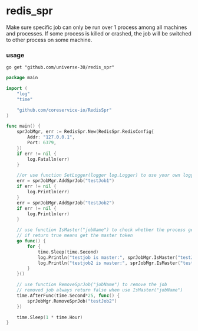 # redis_spr

Make sure specific job can only be run over 1 process among all machines and processes. If some process is killed or crashed, the job will be switched to other process on some machine.

### usage
```
go get "github.com/universe-30/redis_spr"
```

```go
package main

import (
	"log"
	"time"

	"github.com/coreservice-io/RedisSpr"
)

func main() {
	sprJobMgr, err := RedisSpr.New(RedisSpr.RedisConfig{
		Addr: "127.0.0.1",
		Port: 6379,
	})
	if err != nil {
		log.Fatalln(err)
	}

	//or use function SetLogger(logger log.Logger) to use your own logger which implemented the log.Logger interface
	err = sprJobMgr.AddSprJob("testJob1")
	if err != nil {
		log.Println(err)
	}
	err = sprJobMgr.AddSprJob("testJob2")
	if err != nil {
		log.Println(err)
	}

	// use function IsMaster("jobName") to check whether the process get the master token or not
	// if return true means get the master token
	go func() {
		for {
			time.Sleep(time.Second)
			log.Println("testjob is master:", sprJobMgr.IsMaster("testJob1"))
			log.Println("testjob2 is master:", sprJobMgr.IsMaster("testJob2"))
		}
	}()

	// use function RemoveSprJob("jobName") to remove the job
	// removed job always return false when use IsMaster("jobName")
	time.AfterFunc(time.Second*25, func() {
		sprJobMgr.RemoveSprJob("testJob2")
	})

	time.Sleep(1 * time.Hour)
}


```
